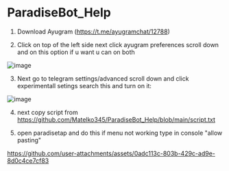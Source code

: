 # ParadiseBot_Help

1. Download
Ayugram (https://t.me/ayugramchat/12788)

2. Click on top of the left side
next click ayugram preferences
scroll down and on this option if u want u can on both

![image](https://github.com/user-attachments/assets/ae8d0bc6-7b16-487b-9883-5911c7690f07)

3. Next go to telegram settings/advanced scroll down and click experimentall setings
search this and turn on it:

![image](https://github.com/user-attachments/assets/8ede3a8f-a608-4598-81bb-ba9569c0bfcf)


4. next copy script from
https://github.com/Matelko345/ParadiseBot_Help/blob/main/script.txt

5. open paradisetap and do this if menu not working type in console "allow pasting"

https://github.com/user-attachments/assets/0adc113c-803b-429c-ad9e-8d0c4ce7cf83

